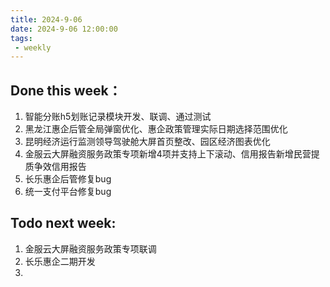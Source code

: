 ```yaml
---
title: 2024-9-06
date: 2024-9-06 12:00:00
tags: 
 - weekly
---
```


## Done this week：
   1. 智能分账h5划账记录模块开发、联调、通过测试
   2. 黑龙江惠企后管全局弹窗优化、惠企政策管理实际日期选择范围优化
   3. 昆明经济运行监测领导驾驶舱大屏首页整改、园区经济图表优化
   4. 金服云大屏融资服务政策专项新增4项并支持上下滚动、信用报告新增民营提质争效信用报告
   5. 长乐惠企后管修复bug
   6. 统一支付平台修复bug
## Todo next week:
   1. 金服云大屏融资服务政策专项联调
   2. 长乐惠企二期开发
   3. 